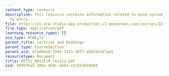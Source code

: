 ```yaml
---
content_type: resource
description: This resource contains information related to wind system dynamics, barriers
  to entry.
file: https://ol-ocw-studio-app-production.s3.amazonaws.com/courses/22-081j-introduction-to-sustainable-energy-fall-2010/509bf6a520bedbdcd654c5c81e026684_MIT22_081JF10_lec21a.pdf
file_type: application/pdf
learning_resource_types: []
ocw_type: OCWFile
parent_title: Lectures and Readings
parent_type: CourseSection
parent_uid: e7a00e10-1594-2743-50ff-a5b52e167aa5
resourcetype: Document
title: MIT22_081JF10_lec21a.pdf
uid: 509bf6a5-20be-dbdc-d654-c5c81e026684
---
```

